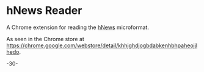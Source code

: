 hNews Reader
====

A Chrome extension for reading the [hNews](http://microformats.org/wiki/hnews) microformat.

As seen in the Chrome store at https://chrome.google.com/webstore/detail/khhjghdjogbdabkenhbhpaheojjlhedo.

-30-
